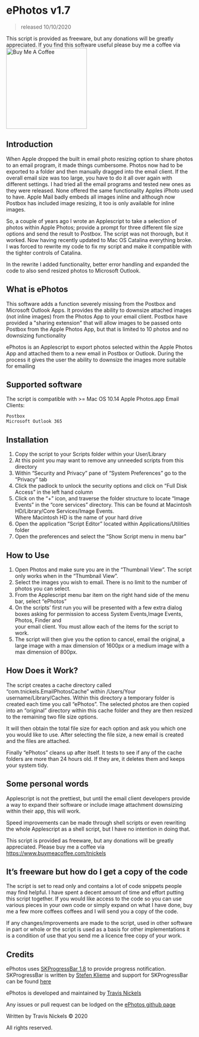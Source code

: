 # ePhotos v1.7
> released 10/10/2020

This script is provided as freeware, but any donations will be greatly appreciated. If you find this software useful please buy me a coffee via
<a href="https://www.buymeacoffee.com/tnickels" target="_blank"><img src="https://cdn.buymeacoffee.com/buttons/v2/default-orange.png" alt="Buy Me A Coffee" width= "217" ></a>
## Introduction

When Apple dropped the built in email photo resizing option to share photos to an email program, it made things cumbersome. Photos now had to be exported to a folder and then manually dragged into the email client. If the overall email size was too large, you have to do it all over again with different settings.  I had tried all the email programs and tested new ones as they were released. None offered the same functionality Apples iPhoto used to have. Apple Mail badly embeds all images inline and although now Postbox has included image resizing, it too is only available for inline images.

So, a couple of years ago I wrote an Applescript to take a selection of photos within Apple Photos; provide a prompt for three different file size options and send the result to Postbox. The script was not thorough, but it worked. Now having recently updated to Mac OS Catalina everything broke. I was forced to rewrite my code to fix my script and make it compatible with the tighter controls of Catalina.

In the rewrite I added functionality, better error handling and expanded the code to also send resized photos to Microsoft Outlook.


## What is ePhotos

This software adds a function severely missing from the Postbox and Microsoft Outlook Apps. It provides the ability to downsize attached images (not inline images) from the Photos App to your email client. Postbox have provided a "sharing extension" that will allow images to be passed onto Postbox from the Apple Photos App, but that is limited to 10 photos and no downsizing functionality

ePhotos is an Applescript to export photos selected within the Apple Photos App and attached them to a new email in Postbox or Outlook. During the process it gives the user the ability to downsize the images more suitable for emailing


## Supported software

The script is compatible with >= Mac OS 10.14
Apple Photos.app
Email Clients:

	Postbox
	Microsoft Outlook 365


## Installation

1.	Copy the script to your Scripts folder within your User/Library
2.	At this point you may want to remove any unneeded scripts from this directory
3.	Within “Security and Privacy” pane of “System Preferences” go to the “Privacy” tab
4.	Click the padlock to unlock the security options and click on “Full Disk Access” in the left hand column
5.	Click on the “+” icon, and traverse the folder structure to locate “Image Events” in the “core services” directory. This can be found at
             Macintosh HD/Library/Core Services/Image Events.    
           Where Macintosh HD is the name of your hard drive
6.	Open the application “Script Editor” located within Applications/Utilities folder
7.	Open the preferences and select the “Show Script menu in menu bar”


## How to Use

1.	Open Photos and make sure you are in the “Thumbnail View”. The script only works when in the “Thumbnail View”. 
2.	Select the images you wish to email. There is no limit to the number of photos you can select.
3.	From the Applescript menu bar item on the right hand side of the menu bar, select “ePhotos”
4.	On the scripts’ first run you will be presented with a few extra dialog boxes asking for permission to access System Events,Image Events, Photos, Finder and    
          your email client. You must allow each of the items for the script to work.
5.	The script will then give you the option to cancel, email the original, a large image with a max dimension of 1600px or a medium image with a max dimension 
           of 800px.


## How Does it Work?

The script creates a cache directory called “com.tnickels.EmailPhotosCache” within /Users/Your username/Library/Caches. Within this directory a temporary folder is created each time you call “ePhotos”. The selected photos are then copied into an “original” directory within this cache folder and they are then resized to the remaining two file size options.

It will then obtain the total file size for each option and ask you which one you would like to use. After selecting the file size, a new email is created and the files are attached.

Finally “ePhotos” cleans up after itself. It tests to see if any of the cache folders are more than 24 hours old. If they are, it deletes them and keeps your system tidy.



## Some personal words

Applescript is not the prettiest, but until the email client developers provide a way to expand their software or include image attachment downsizing within their app, this will work.

Speed improvements can be made through shell scripts or even rewriting the whole Applescript as a shell script, but I have no intention in doing that.



This script is provided as freeware, but any donations will be greatly appreciated.
Please buy me a coffee via https://www.buymeacoffee.com/tnickels



## It’s freeware but how do I get a copy of the code

The script is set to read only and contains a lot of code snippets people may find helpful. I have spent a decent amount of time and effort putting this script together. If you would like access to the code so you can use various pieces in your own code or simply expand on what I have done, buy me a few more coffees coffees and I will send you a copy of the code.

If any changes/improvements are made to the script, used in other software in part or whole or the script is used as a basis for other implementations it is a condition of use that you send me a licence free copy of your work.

## Credits
ePhotos uses [SKProgressBar 1.8](http://klieme.com/Downloads/SKProgressBar/SKProgressBar1.8.zip) to provide progress notification. SKProgressBar is written by [Stefen Klieme](http://www.klieme.de/) and support for SKProgressBar can be found [here](https://macscripter.net/viewtopic.php?id=36409)

ePhotos is developed and maintained by [Travis Nickels](https://github.com/tnickels)


Any issues or pull request can be lodged on the [ePhotos github page](https://github.com/tnickels/ePhotos)

Written by Travis Nickels © 2020

All rights reserved.
